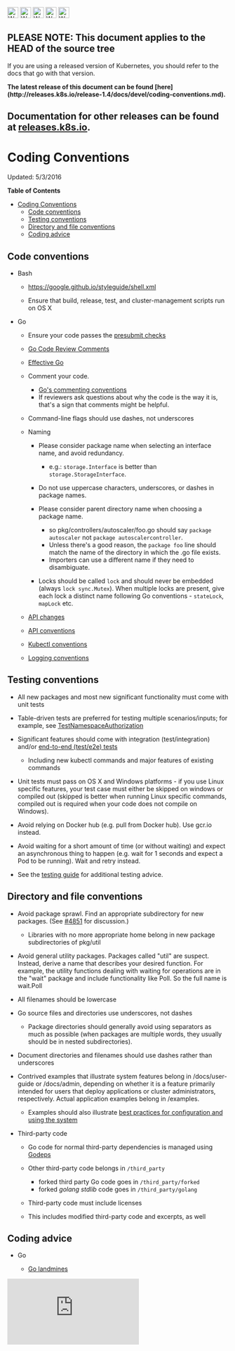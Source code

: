 <!-- BEGIN MUNGE: UNVERSIONED_WARNING -->

<!-- BEGIN STRIP_FOR_RELEASE -->

<img src="http://kubernetes.io/kubernetes/img/warning.png" alt="WARNING"
     width="25" height="25">
<img src="http://kubernetes.io/kubernetes/img/warning.png" alt="WARNING"
     width="25" height="25">
<img src="http://kubernetes.io/kubernetes/img/warning.png" alt="WARNING"
     width="25" height="25">
<img src="http://kubernetes.io/kubernetes/img/warning.png" alt="WARNING"
     width="25" height="25">
<img src="http://kubernetes.io/kubernetes/img/warning.png" alt="WARNING"
     width="25" height="25">

<h2>PLEASE NOTE: This document applies to the HEAD of the source tree</h2>

If you are using a released version of Kubernetes, you should
refer to the docs that go with that version.

<!-- TAG RELEASE_LINK, added by the munger automatically -->
<strong>
The latest release of this document can be found
[here](http://releases.k8s.io/release-1.4/docs/devel/coding-conventions.md).

Documentation for other releases can be found at
[releases.k8s.io](http://releases.k8s.io).
</strong>
--

<!-- END STRIP_FOR_RELEASE -->

<!-- END MUNGE: UNVERSIONED_WARNING -->

# Coding Conventions

Updated: 5/3/2016

**Table of Contents**
<!-- BEGIN MUNGE: GENERATED_TOC -->

- [Coding Conventions](#coding-conventions)
  - [Code conventions](#code-conventions)
  - [Testing conventions](#testing-conventions)
  - [Directory and file conventions](#directory-and-file-conventions)
  - [Coding advice](#coding-advice)

<!-- END MUNGE: GENERATED_TOC -->

## Code conventions

  - Bash

    - https://google.github.io/styleguide/shell.xml

    - Ensure that build, release, test, and cluster-management scripts run on
OS X

  - Go

    - Ensure your code passes the [presubmit checks](development.md#hooks)

    - [Go Code Review
Comments](https://github.com/golang/go/wiki/CodeReviewComments)

    - [Effective Go](https://golang.org/doc/effective_go.html)

    - Comment your code.
      - [Go's commenting
conventions](http://blog.golang.org/godoc-documenting-go-code)
      - If reviewers ask questions about why the code is the way it is, that's a
sign that comments might be helpful.


    - Command-line flags should use dashes, not underscores


    - Naming
      - Please consider package name when selecting an interface name, and avoid
redundancy.

          - e.g.: `storage.Interface` is better than `storage.StorageInterface`.

      - Do not use uppercase characters, underscores, or dashes in package
names.
      - Please consider parent directory name when choosing a package name.

          - so pkg/controllers/autoscaler/foo.go should say `package autoscaler`
not `package autoscalercontroller`.
          - Unless there's a good reason, the `package foo` line should match
the name of the directory in which the .go file exists.
          - Importers can use a different name if they need to disambiguate.

      - Locks should be called `lock` and should never be embedded (always `lock
sync.Mutex`). When multiple locks are present, give each lock a distinct name
following Go conventions - `stateLock`, `mapLock` etc.

    - [API changes](api_changes.md)

    - [API conventions](api-conventions.md)

    - [Kubectl conventions](kubectl-conventions.md)

    - [Logging conventions](logging.md)

## Testing conventions

  - All new packages and most new significant functionality must come with unit
tests

  - Table-driven tests are preferred for testing multiple scenarios/inputs; for
example, see [TestNamespaceAuthorization](../../test/integration/auth/auth_test.go)

  - Significant features should come with integration (test/integration) and/or
[end-to-end (test/e2e) tests](e2e-tests.md)
    - Including new kubectl commands and major features of existing commands

  - Unit tests must pass on OS X and Windows platforms - if you use Linux
specific features, your test case must either be skipped on windows or compiled
out (skipped is better when running Linux specific commands, compiled out is
required when your code does not compile on Windows).

  - Avoid relying on Docker hub (e.g. pull from Docker hub). Use gcr.io instead.

  - Avoid waiting for a short amount of time (or without waiting) and expect an
asynchronous thing to happen (e.g. wait for 1 seconds and expect a Pod to be
running). Wait and retry instead.

  - See the [testing guide](testing.md) for additional testing advice.

## Directory and file conventions

  - Avoid package sprawl. Find an appropriate subdirectory for new packages.
(See [#4851](http://issues.k8s.io/4851) for discussion.)
    - Libraries with no more appropriate home belong in new package
subdirectories of pkg/util

  - Avoid general utility packages. Packages called "util" are suspect. Instead,
derive a name that describes your desired function. For example, the utility
functions dealing with waiting for operations are in the "wait" package and
include functionality like Poll. So the full name is wait.Poll

  - All filenames should be lowercase

  - Go source files and directories use underscores, not dashes
    - Package directories should generally avoid using separators as much as
possible (when packages are multiple words, they usually should be in nested
subdirectories).

  - Document directories and filenames should use dashes rather than underscores

  - Contrived examples that illustrate system features belong in
/docs/user-guide or /docs/admin, depending on whether it is a feature primarily
intended for users that deploy applications or cluster administrators,
respectively. Actual application examples belong in /examples.
    - Examples should also illustrate [best practices for configuration and
using the system](../user-guide/config-best-practices.md)

  - Third-party code

    - Go code for normal third-party dependencies is managed using
[Godeps](https://github.com/tools/godep)

    - Other third-party code belongs in `/third_party`
      - forked third party Go code goes in `/third_party/forked`
      - forked _golang stdlib_ code goes in `/third_party/golang`

    - Third-party code must include licenses

    - This includes modified third-party code and excerpts, as well

## Coding advice

  - Go

    - [Go landmines](https://gist.github.com/lavalamp/4bd23295a9f32706a48f)


<!-- BEGIN MUNGE: GENERATED_ANALYTICS -->
[![Analytics](https://kubernetes-site.appspot.com/UA-36037335-10/GitHub/docs/devel/coding-conventions.md?pixel)]()
<!-- END MUNGE: GENERATED_ANALYTICS -->

